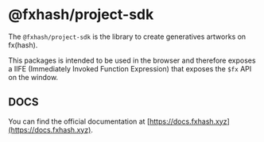 # @fxhash/project-sdk

The `@fxhash/project-sdk` is the library to create generatives artworks on fx(hash).

This packages is intended to be used in the browser and therefore exposes a IIFE (Immediately Invoked Function Expression) that exposes the `$fx` API on the window.

## DOCS

You can find the official documentation at [https://docs.fxhash.xyz](https://docs.fxhash.xyz).
